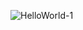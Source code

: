 ![HelloWorld-1](https://user-images.githubusercontent.com/78900612/110246763-2b51b200-7f69-11eb-8e30-7bc3ea782148.png)


